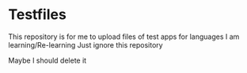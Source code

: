 # Testfiles
This repository is for me to upload files of test apps for languages I am learning/Re-learning
Just ignore this repository


Maybe I should delete it
